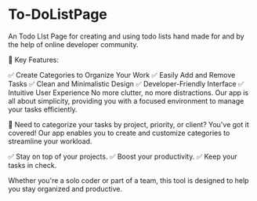 # To-DoListPage
An Todo LIst Page for creating and using todo lists hand made for and by the help of online developer community.

📝 Key Features:

✅ Create Categories to Organize Your Work
✅ Easily Add and Remove Tasks
✅ Clean and Minimalistic Design
✅ Developer-Friendly Interface
✅ Intuitive User Experience
No more clutter, no more distractions. Our app is all about simplicity, providing you with a focused environment to manage your tasks efficiently.

🧩 Need to categorize your tasks by project, priority, or client? You've got it covered! Our app enables you to create and customize categories to streamline your workload.

✅ Stay on top of your projects.
✅ Boost your productivity.
✅ Keep your tasks in check.

Whether you're a solo coder or part of a team, this tool is designed to help you stay organized and productive.


